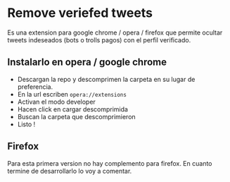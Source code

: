 # Remove veriefed tweets

Es una extension para google chrome / opera / firefox que permite ocultar tweets indeseados (bots o trolls pagos) con el perfil verificado.



## Instalarlo en opera / google chrome

- Descargan la repo y descomprimen la carpeta en su lugar de preferencia.
- En la url escriben `opera://extensions`
- Activan el modo developer
- Hacen click en cargar descomprimida
- Buscan la carpeta que descomprimieron
- Listo ! 


## Firefox

Para esta primera version no hay complemento para firefox. En cuanto termine de desarrollarlo lo voy a comentar. 
